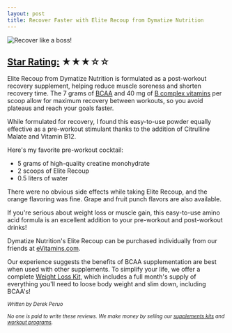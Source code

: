 ```yaml
---
layout: post
title: Recover Faster with Elite Recoup from Dymatize Nutrition
---
```

<img alt="Recover like a boss!" src="http://cdn.shopify.com/s/files/1/0204/2560/files/RecoverLikeABoss.jpg?609" />
<h2><a href="/how-we-rate-products.html">Star Rating:</a> ★★★☆☆</h2>
<p>Elite Recoup from Dymatize Nutrition is formulated as a post-workout recovery supplement, helping reduce muscle soreness and shorten recovery time. The 7 grams of <a title="BCAA Branch Chain Amino Acid" href="http://examine.com/supplements/Branched+Chain+Amino+Acids/#summary">BCAA</a> and 40 mg of <a title="B Vitamin Complex" href="http://en.wikipedia.org/wiki/B_vitamins">B complex vitamins</a> per scoop allow for maximum recovery between workouts, so you avoid plateaus and reach your goals faster.</p>
<p>While formulated for recovery, I found this easy-to-use powder equally effective as a pre-workout stimulant thanks to the addition of Citrulline Malate and Vitamin B12.</p>
<p>Here's my favorite pre-workout cocktail:</p>
<ul>
<li>5 grams of high-quality creatine monohydrate</li>
<li>2 scoops of Elite Recoup</li>
<li>0.5 liters of water</li>
</ul>
<p>There were no obvious side effects while taking Elite Recoup, and the orange flavoring was fine. Grape and fruit punch flavors are also available.</p>
<p>If you're serious about weight loss or muscle gain, this easy-to-use amino acid formula is an excellent addition to your pre-workout and post-workout drinks!</p>
<p>Dymatize Nutrition's Elite Recoup can be purchased individually from our friends at <a href="http://www.evitamins.com/elite-recoup-dymatize-nutrition-16106#;">eVitamins.com</a>.</p>
<p>Our experience suggests the benefits of BCAA supplementation are best when used with other supplements. To simplify your life, we offer a complete <a title="Weight Loss Supplement Kit" href="http://renaissance-fitness-inc.myshopify.com/collections/supplement-kits/products/loos-weight">Weight Loss Kit</a>, which includes a full month's supply of everything you'll need to loose body weight and slim down, including BCAA's!</p>
<p><small><em>Written by Derek Peruo</em></small></p>
<p><small><em>No one is paid to write these reviews. We make money by selling our <a href="https://renaissance-fitness-inc.myshopify.com/collections/supplement-kits">supplements kits</a> and <a href="https://renaissance-fitness-inc.myshopify.com/collections/online-coaching">workout programs</a>.</em></small></p>
